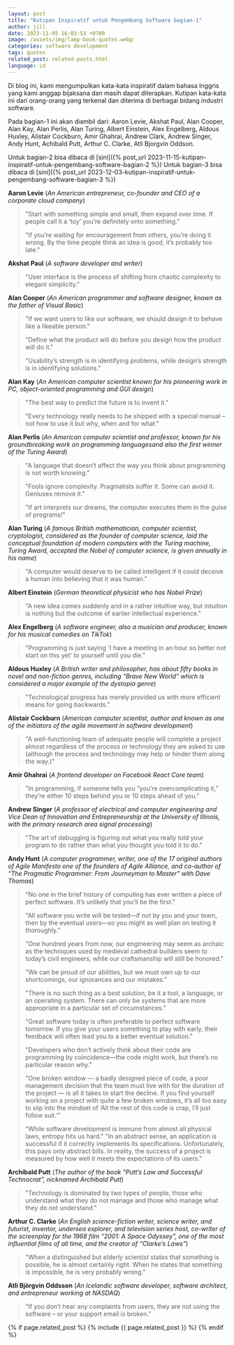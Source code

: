 ```yaml
---
layout: post
title: "Kutipan Inspiratif untuk Pengembang Software bagian-1"
author: jill
date: 2023-11-05 16:03:53 +0700
image: /assets/img/lamp-book-quotes.webp
categories: software development
tags: quotes
related_post: related-posts.html
language: id
---
```

Di blog ini, kami mengumpulkan kata-kata inspiratif dalam bahasa Inggris yang kami anggap 
bijaksana dan masih dapat diterapkan. Kutipan kata-kata ini dari orang-orang yang terkenal dan 
diterima di berbagai bidang industri software. 

Pada bagian-1 ini akan diambil dari: Aaron Levie, Akshat Paul, Alan Cooper, Alan Kay, Alan Perlis, 
Alan Turing, Albert Einstein, Alex Engelberg, Aldous Huxley, Alistair Cockburn, Amir Ghahrai, 
Andrew Clark, Andrew Singer, Andy Hunt, Achibald Putt, Arthur C. Clarke, Atli Bjorgvin Oddson.

Untuk bagian-2 bisa dibaca di [sini]({% post_url 2023-11-15-kutipan-inspiratif-untuk-pengembang-software-bagian-2 %})
Untuk bagian-3 bisa dibaca di [sini]({% post_url 2023-12-03-kutipan-inspiratif-untuk-pengembang-software-bagian-3 %})

**Aaron Levie** (*An American entrepreneur, co-founder and CEO of a corporate cloud company*)

> "Start with something simple and small, then expand over time. If people call it a ‘toy’ you’re definitely onto something."
>
> "If you’re waiting for encouragement from others, you’re doing it wrong. By the time people think an idea is good, it’s probably too late."

**Akshat Paul** (*A software developer and writer*)

> "User interface is the process of shifting from chaotic complexity to elegant simplicity."


**Alan Cooper** (*An American programmer and software designer, known as the father of Visual Basic*)

> "If we want users to like our software, we should design it to behave like a likeable person."
> 
> "Define what the product will do before you design how the product will do it."
>
> "Usability’s strength is in identifying problems, while design’s strength is in identifying solutions."

**Alan Kay** (*An American computer scientist known for his pioneering work in PC, object-oriented programming and GUI design*)

> "The best way to predict the future is to invent it."
> 
> "Every technology really needs to be shipped with a special manual – not how to use it but why, when and for what."

**Alan Perlis** (*An American computer scientist and professor, known for his groundbreaking work on programming languages ​​and also the first winner of the Turing Award*)

> "A language that doesn’t affect the way you think about programming is not worth knowing."
> 
> "Fools ignore complexity. Pragmatists suffer it. Some can avoid it. Geniuses remove it."
> 
> "If art interprets our dreams, the computer executes them in the guise of programs!"

**Alan Turing** (*A famous British mathematician, computer scientist, cryptologist, considered as the founder of computer science, laid the conceptual foundation of modern computers with the Turing machine, Turing Award, accepted the Nobel of computer science, is given annually in his name*)

> "A computer would deserve to be called intelligent if it could deceive a human into believing that it was human."

**Albert Einstein** (*German theoretical physicist who has Nobel Prize*)

> "A new idea comes suddenly and in a rather intuitive way, but intuition is nothing but the outcome of earlier intellectual experience."

**Alex Engelberg** (*A software engineer, also a musician and producer, known for his musical comedies on TikTok*)

> "Programming is just saying 'I have a meeting in an hour so better not start on this yet' to yourself until you die."

**Aldous Huxley** (*A British writer and philosopher, has about fifty books in novel and non-fiction genres, including “Brave New World” which is considered a major example of the dystopia genre*)

> "Technological progress has merely provided us with more efficient means for going backwards."

**Alistair Cockburn** (*American computer scientist, author and known as one of the initiators of the agile movement in software development*)

> "A well-functioning team of adequate people will complete a project almost regardless of the process or technology they are asked to use (although the process and technology may help or hinder them along the way.)"

**Amir Ghahrai** (*A frontend developer on Facebook React Core team*)

> "In programming, if someone tells you “you’re overcomplicating it,” they’re either 10 steps behind you or 10 steps ahead of you."

**Andrew Singer** (*A professor of electrical and computer engineering and Vice Dean of Innovation and Entrepreneurship at the University of Illinois, with the primary research area signal processing*)

> "The art of debugging is figuring out what you really told your program to do rather than what you thought you told it to do."

**Andy Hunt** (*A computer programmer, writer, one of the 17 original authors of Agile Manifesto one of the founders of Agile Alliance, and co-author of “The Pragmatic Programmer: From Journeyman to Master” with Dave Thomas*)

> "No one in the brief history of computing has ever written a piece of perfect software. It’s unlikely that you’ll be the first."
> 
> "All software you write will be tested—if not by you and your team, then by the eventual users—so you might as well plan on testing it thoroughly."
> 
> "One hundred years from now, our engineering may seem as archaic as the techniques used by medieval cathedral builders seem to today’s civil engineers, while our craftsmanship will still be honored."
> 
> "We can be proud of our abilities, but we must own up to our shortcomings, our ignorances and our mistakes."
> 
> "There is no such thing as a best solution, be it a tool, a language, or an operating system. There can only be systems that are more appropriate in a particular set of circumstances."
> 
> "Great software today is often preferable to perfect software tomorrow. If you give your users something to play with early, their feedback will often lead you to a better eventual solution."
> 
> "Developers who don’t actively think about their code are programming by coincidence—the code might work, but there’s no particular reason why."
> 
> "One broken window — a badly designed piece of code, a poor management decision that the team must live with for the duration of the project — is all it takes to start the decline. If you find yourself working on a project with quite a few broken windows, it’s all too easy to slip into the mindset of ‘All the rest of this code is crap, I’ll just follow suit.’”
> 
> "While software development is immune from almost all physical laws, entropy hits us hard."
> "In an abstract sense, an application is successful if it correctly implements its specifications. Unfortunately, this pays only abstract bills. In reality, the success of a project is measured by how well it meets the expectations of its users."

**Archibald Putt** (*The author of the book “Putt’s Law and Successful Technocrat”, nicknamed Archibald Putt*)

> "Technology is dominated by two types of people, those who understand what they do not manage and those who manage what they do not understand."

**Arthur C. Clarke** (*An English science-fiction writer, science writer, and futurist, inventor, undersea explorer, and television series host, co-writer of the screenplay for the 1968 film “2001: A Space Odyssey”, one of the most influential films of all time, and the creator of “Clarke’s Laws”*)

> "When a distinguished but elderly scientist states that something is possible, he is almost certainly right. When he states that something is impossible, he is very probably wrong."

**Atli Björgvin Oddsson** (*An Icelandic software developer, software architect, and entrepreneur working at NASDAQ*)

> "If you don’t hear any complaints from users, they are not using the software – or your support email is broken."

{% if page.related_post %}
  {% include {{ page.related_post }} %}
{% endif %}